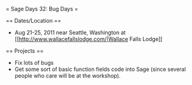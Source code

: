 = Sage Days 32: Bug Days =

== Dates/Location ==

 * Aug 21-25, 2011 near Seattle, Washington at [[http://www.wallacefallslodge.com/|Wallace Falls Lodge]]


== Projects ==

 * Fix lots of bugs
 * Get some sort of basic function fields code into Sage (since several people who care will be at the workshop).

